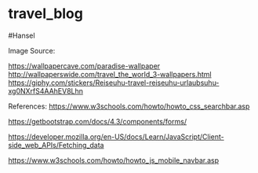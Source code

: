 # travel_blog


#Hansel

Image Source:

https://wallpapercave.com/paradise-wallpaper
http://wallpaperswide.com/travel_the_world_3-wallpapers.html
https://giphy.com/stickers/Reiseuhu-travel-reiseuhu-urlaubsuhu-xg0NXrfS4AAhEV8Lhn

References:
https://www.w3schools.com/howto/howto_css_searchbar.asp

https://getbootstrap.com/docs/4.3/components/forms/

https://developer.mozilla.org/en-US/docs/Learn/JavaScript/Client-side_web_APIs/Fetching_data

https://www.w3schools.com/howto/howto_js_mobile_navbar.asp



